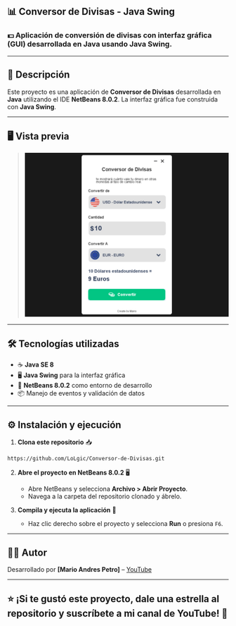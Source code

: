 ## 📊 Conversor de Divisas - Java Swing

### 💵 Aplicación de conversión de divisas con interfaz gráfica (GUI) desarrollada en Java usando Java Swing.

----------

## 📝 Descripción

Este proyecto es una aplicación de **Conversor de Divisas** desarrollada en **Java** utilizando el IDE **NetBeans 8.0.2**. La interfaz gráfica fue construida con **Java Swing**.

----------

## 🖥️ Vista previa

>
> ![image alt](https://github.com/LoLgic/Conversor-de-Divisas/blob/40aa5b80fafdee97b58f41e00901fd8727b83d78/img_app.jpg)
> 
----------
## 🛠️ Tecnologías utilizadas

-   ☕ **Java SE 8**
-   🖥️ **Java Swing** para la interfaz gráfica
-   🧩 **NetBeans 8.0.2** como entorno de desarrollo
-   📦 Manejo de eventos y validación de datos
----------
## ⚙️ Instalación y ejecución

1.  **Clona este repositorio** 📥
   
    
   ```bash
https://github.com/LoLgic/Conversor-de-Divisas.git

```
    
2.  **Abre el proyecto en NetBeans 8.0.2** 🖥️
    
    -   Abre NetBeans y selecciona **Archivo > Abrir Proyecto**.
    -   Navega a la carpeta del repositorio clonado y ábrelo.
3.  **Compila y ejecuta la aplicación** 🚀
    
    -   Haz clic derecho sobre el proyecto y selecciona **Run** o presiona `F6`.
----------
## 👨‍💻 Autor

Desarrollado por **[Mario Andres Petro]**
 – [YouTube](https://www.youtube.com/watch?v=uHSJyYkRMXY&t=25s)

----------
## ⭐ ¡Si te gustó este proyecto, dale una estrella al repositorio y suscríbete a mi canal de YouTube! 🌟
